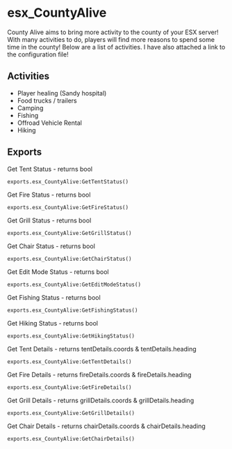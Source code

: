 # esx_CountyAlive
County Alive aims to bring more activity to the county of your ESX server! With many activities to do, players will find more reasons to spend some time in the county! Below are a list of activities. I have also attached a link to the configuration file!

## Activities

- Player healing (Sandy hospital)
- Food trucks / trailers
- Camping
- Fishing
- Offroad Vehicle Rental
- Hiking

## Exports

Get Tent Status - returns bool
```
exports.esx_CountyAlive:GetTentStatus()
```

Get Fire Status - returns bool
```
exports.esx_CountyAlive:GetFireStatus()
```

Get Grill Status - returns bool
```
exports.esx_CountyAlive:GetGrillStatus()
```

Get Chair Status - returns bool
```
exports.esx_CountyAlive:GetChairStatus()
```

Get Edit Mode Status - returns bool
```
exports.esx_CountyAlive:GetEditModeStatus()
```

Get Fishing Status - returns bool
```
exports.esx_CountyAlive:GetFishingStatus()
```

Get Hiking Status - returns bool
```
exports.esx_CountyAlive:GetHikingStatus()
```

Get Tent Details - returns tentDetails.coords & tentDetails.heading
```
exports.esx_CountyAlive:GetTentDetails()
```

Get Fire Details - returns fireDetails.coords & fireDetails.heading
```
exports.esx_CountyAlive:GetFireDetails()
```

Get Grill Details - returns grillDetails.coords & grillDetails.heading
```
exports.esx_CountyAlive:GetGrillDetails()
```

Get Chair Details - returns chairDetails.coords & chairDetails.heading
```
exports.esx_CountyAlive:GetChairDetails()
```
